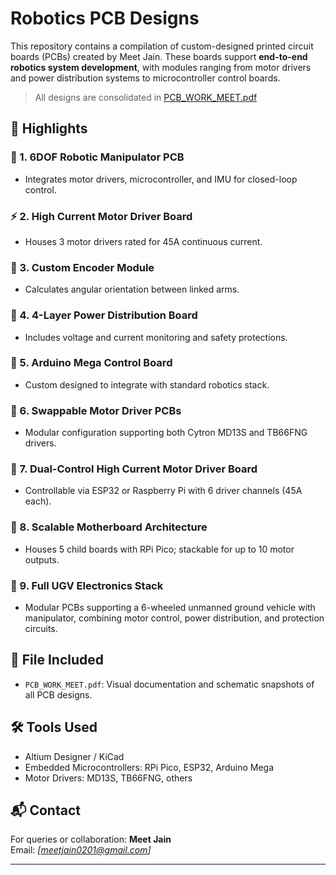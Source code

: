 # Robotics PCB Designs

This repository contains a compilation of custom-designed printed circuit boards (PCBs) created by Meet Jain. These boards support **end-to-end robotics system development**, with modules ranging from motor drivers and power distribution systems to microcontroller control boards.

> All designs are consolidated in [PCB_WORK_MEET.pdf](./PCB_WORK_MEET.pdf)

## 📂 Highlights

### 🔧 1. 6DOF Robotic Manipulator PCB
- Integrates motor drivers, microcontroller, and IMU for closed-loop control.

### ⚡ 2. High Current Motor Driver Board
- Houses 3 motor drivers rated for 45A continuous current.

### 🧭 3. Custom Encoder Module
- Calculates angular orientation between linked arms.

### 🔋 4. 4-Layer Power Distribution Board
- Includes voltage and current monitoring and safety protections.

### 🧠 5. Arduino Mega Control Board
- Custom designed to integrate with standard robotics stack.

### 🔌 6. Swappable Motor Driver PCBs
- Modular configuration supporting both Cytron MD13S and TB66FNG drivers.

### 📡 7. Dual-Control High Current Motor Driver Board
- Controllable via ESP32 or Raspberry Pi with 6 driver channels (45A each).

### 🧩 8. Scalable Motherboard Architecture
- Houses 5 child boards with RPi Pico; stackable for up to 10 motor outputs.

### 🚙 9. Full UGV Electronics Stack
- Modular PCBs supporting a 6-wheeled unmanned ground vehicle with manipulator, combining motor control, power distribution, and protection circuits.

## 📁 File Included
- `PCB_WORK_MEET.pdf`: Visual documentation and schematic snapshots of all PCB designs.

## 🛠 Tools Used
- Altium Designer / KiCad
- Embedded Microcontrollers: RPi Pico, ESP32, Arduino Mega
- Motor Drivers: MD13S, TB66FNG, others

## 📬 Contact
For queries or collaboration:
**Meet Jain**  
Email: *[meetjain0201@gmail.com]*  

---

